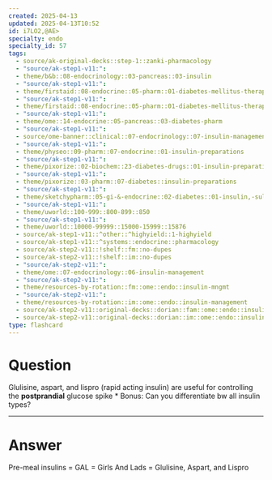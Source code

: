 ```yaml
---
created: 2025-04-13
updated: 2025-04-13T10:52
id: i7LO2,@AE>
specialty: endo
specialty_id: 57
tags:
  - source/ak-original-decks::step-1::zanki-pharmacology
  - "source/ak-step1-v11:": 
  - theme/b&b::08-endocrinology::03-pancreas::03-insulin
  - "source/ak-step1-v11:": 
  - theme/firstaid::08-endocrine::05-pharm::01-diabetes-mellitus-therapy
  - "source/ak-step1-v11:": 
  - theme/firstaid::08-endocrine::05-pharm::01-diabetes-mellitus-therapy::insulin-preparations::rapid-acting
  - "source/ak-step1-v11:": 
  - theme/ome::14-endocrine::05-pancreas::03-diabetes-pharm
  - "source/ak-step1-v11:": 
  - source/ome-banner::clinical::07-endocrinology::07-insulin-management
  - "source/ak-step1-v11:": 
  - theme/physeo::09-pharm::07-endocrine::01-insulin-preparations
  - "source/ak-step1-v11:": 
  - theme/pixorize::02-biochem::23-diabetes-drugs::01-insulin-preparations
  - "source/ak-step1-v11:": 
  - theme/pixorize::03-pharm::07-diabetes::insulin-preparations
  - "source/ak-step1-v11:": 
  - theme/sketchypharm::05-gi-&-endocrine::02-diabetes::01-insulin,-sulfonylureas,-meglitinides,-glp-1-agonists,-dpp-4-inhibitors
  - "source/ak-step1-v11:": 
  - theme/uworld::100-999::800-899::850
  - "source/ak-step1-v11:": 
  - theme/uworld::10000-99999::15000-15999::15876
  - source/ak-step1-v11::^other::^highyield::1-highyield
  - source/ak-step1-v11::^systems::endocrine::pharmacology
  - source/ak-step2-v11::!shelf::fm::no-dupes
  - source/ak-step2-v11::!shelf::im::no-dupes
  - "source/ak-step2-v11:": 
  - theme/ome::07-endocrinology::06-insulin-management
  - "source/ak-step2-v11:": 
  - theme/resources-by-rotation::fm::ome::endo::insulin-mngmt
  - "source/ak-step2-v11:": 
  - theme/resources-by-rotation::im::ome::endo::insulin-management
  - source/ak-step2-v11::original-decks::dorian::fam::ome::endo::insulin-mngmt
  - source/ak-step2-v11::original-decks::dorian::im::ome::endo::insulin-management"
type: flashcard
---
```


# Question
Glulisine, aspart, and lispro (rapid acting insulin) are useful for controlling the **postprandial** glucose spike    * Bonus: Can you differentiate bw all insulin types?

---

# Answer
Pre-meal insulins = GAL = Girls And Lads = Glulisine, Aspart, and Lispro